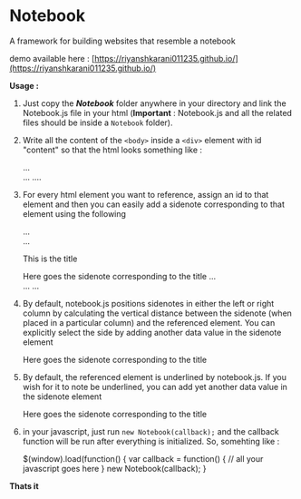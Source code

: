 # Notebook

A framework for building websites that resemble a notebook

demo available here : [https://riyanshkarani011235.github.io/](https://riyanshkarani011235.github.io/)

**Usage :**

1) Just copy the ***Notebook*** folder anywhere in your directory and link the Notebook.js file in your html (**Important** : Notebook.js and all the related files should be inside a `Notebook` folder).

2) Write all the content of the `<body>` inside a `<div>` element with id "content" so that the html looks something like : 
    
    <html>
        ...
        <body>
            <div id="content">
                <!-- all your html goes here -->
            </div>
            ...
        </body>
        ....
    </html>
        
3) For every html element you want to reference, assign an id to that element and then you can easily add a sidenote corresponding to that element using the following
    
    <html>
        ...
        <body>
            <div id="content">
                <!-- all your html goes here -->
                ...
                <!-- add an id to the html tag you want to reference in the sidenote -->
                <p id="title">This is the title</p>
                <!-- add a span element with data value as data-sidenote="id_of_referenced_tag" -->
                <span data-sidenote="title">Here goes the sidenote corresponding to the title</span>
                ...
            </div>
            ...
        </body>
        ...
    </html>
        
4) By default, notebook.js positions sidenotes in either the left or right column by calculating the vertical distance between the sidenote (when placed in a particular column) and the referenced element. You can explicitly select the side by adding another data value in the sidenote element 

    <span data-sidenote="title" data-side="right">Here goes the sidenote corresponding to the title</span>
    
5) By default, the referenced element is underlined by notebook.js. If you wish for it to note be underlined, you can add yet another data value in the sidenote element

    <span data-sidenote="title" data-side="right" data-underline="false">Here goes the sidenote corresponding to the title</span>
        
6) in your javascript, just run `new Notebook(callback);` and the callback function will be run after everything is initialized. So, somehting like :

    $(window).load(function() {
        var callback = function() {
            // all your javascript goes here
        }
        new Notebook(callback);
    }

**Thats it**
